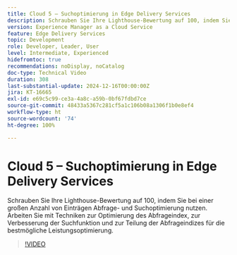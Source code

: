```yaml
---
title: Cloud 5 – Suchoptimierung in Edge Delivery Services
description: Schrauben Sie Ihre Lighthouse-Bewertung auf 100, indem Sie bei einer großen Anzahl von Einträgen Abfrage- und Suchoptimierung nutzen.
version: Experience Manager as a Cloud Service
feature: Edge Delivery Services
topic: Development
role: Developer, Leader, User
level: Intermediate, Experienced
hidefromtoc: true
recommendations: noDisplay, noCatalog
doc-type: Technical Video
duration: 308
last-substantial-update: 2024-12-16T00:00:00Z
jira: KT-16665
exl-id: e69c5c99-ce3a-4a8c-a59b-0bf67fdbd7ce
source-git-commit: 48433a5367c281cf5a1c106b08a1306f1b0e8ef4
workflow-type: ht
source-wordcount: '74'
ht-degree: 100%

---
```


# Cloud 5 – Suchoptimierung in Edge Delivery Services

Schrauben Sie Ihre Lighthouse-Bewertung auf 100, indem Sie bei einer großen Anzahl von Einträgen Abfrage- und Suchoptimierung nutzen. Arbeiten Sie mit Techniken zur Optimierung des Abfrageindex, zur Verbesserung der Suchfunktion und zur Teilung der Abfrageindizes für die bestmögliche Leistungsoptimierung.

>[!VIDEO](https://video.tv.adobe.com/v/3440976/?learn=on&enablevpops)
